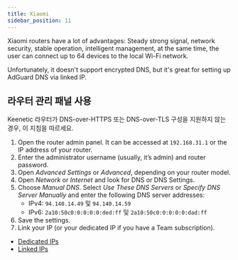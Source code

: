```yaml
---
title: Xiaomi
sidebar_position: 11
---
```


Xiaomi routers have a lot of advantages: Steady strong signal, network security, stable operation, intelligent management, at the same time, the user can connect up to 64 devices to the local Wi-Fi network.

Unfortunately, it doesn't support encrypted DNS, but it's great for setting up AdGuard DNS via linked IP.

## 라우터 관리 패널 사용

Keenetic 라우터가 DNS-over-HTTPS 또는 DNS-over-TLS 구성을 지원하지 않는 경우, 이 지침을 따르세요.

1. Open the router admin panel. It can be accessed at `192.168.31.1` or the IP address of your router.
2. Enter the administrator username (usually, it’s admin) and router password.
3. Open _Advanced Settings_ or _Advanced_, depending on your router model.
4. Open _Network_ or _Internet_ and look for DNS or DNS Settings.
5. Choose _Manual DNS_. Select _Use These DNS Servers_ or _Specify DNS Server Manually_ and enter the following DNS server addresses:
   - IPv4: `94.140.14.49` 및 `94.140.14.59`
   - IPv6: `2a10:50c0:0:0:0:0:ded:ff` 및 `2a10:50c0:0:0:0:0:dad:ff`
6. Save the settings.
7. Link your IP (or your dedicated IP if you have a Team subscription).

- [Dedicated IPs](/private-dns/connect-devices/other-options/dedicated-ip.md)
- [Linked IPs](/private-dns/connect-devices/other-options/linked-ip.md)
